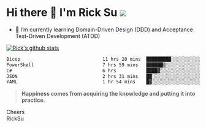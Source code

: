 # Hi there 👋 I'm Rick Su ![](https://komarev.com/ghpvc/?username=ricksu978)
<!--
**ricksu978/ricksu978** is a ✨ _special_ ✨ repository because its `README.md` (this file) appears on your GitHub profile.

Here are some ideas to get you started:

- 🔭 I’m currently working on ...
-->
- 🌱 I’m currently learning Domain-Driven Design (DDD) and Acceptance Test-Driven Development (ATDD)
<!--
- 👯 I’m looking to collaborate on ...
- 🤔 I’m looking for help with ...
- 💬 Ask me about ...
- 📫 How to reach me: ...
- 😄 Pronouns: ...
- ⚡ Fun fact: ...
-->
[![Rick's github stats](https://github-readme-stats.vercel.app/api?username=ricksu978&theme=dark)](https://github.com/ricksu978/ricksu978)

<!--START_SECTION:waka-->

```txt
Bicep                              11 hrs 28 mins  █████████░░░░░░░░░░░░░░░░   36.53 %
PowerShell                         7 hrs 59 mins   ██████▒░░░░░░░░░░░░░░░░░░   25.41 %
C#                                 6 hrs           ████▓░░░░░░░░░░░░░░░░░░░░   19.14 %
JSON                               2 hrs 31 mins   ██░░░░░░░░░░░░░░░░░░░░░░░   08.03 %
YAML                               1 hr 54 mins    █▓░░░░░░░░░░░░░░░░░░░░░░░   06.05 %
```

<!--END_SECTION:waka-->

> **Happiness comes from acquiring the knowledge and putting it into practice.**

Cheers  
RickSu 
